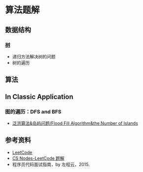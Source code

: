 # 算法题解

## 数据结构

### [树](算法题解/算法题解-树.md) 

- 递归方法解决树的问题
- 树的遍历

## 算法

## In Classic Application

### 图的遍历：DFS and BFS

- [泛洪算法&岛屿问题/Flood Fill Algorithm&the Number of Islands](算法题解/算法题解-Flood_Fill&岛屿问题.md)

## 参考资料

- [LeetCode](https://leetcode.com/)
- [CS Nodes-LeetCode 题解](https://www.cyc2018.xyz/%E7%AE%97%E6%B3%95/Leetcode%20%E9%A2%98%E8%A7%A3/Leetcode%20%E9%A2%98%E8%A7%A3%20-%20%E7%9B%AE%E5%BD%95.html)
- 程序员代码面试指南，by 左程云，2015.
